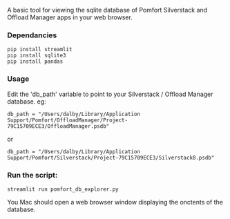 A basic tool for viewing the sqlite database of Pomfort Silverstack and Offload Manager apps in your web browser.


### Dependancies
```
pip install streamlit
pip install sqlite3
pip install pandas
```

### Usage
Edit the 'db_path' variable to point to your Silverstack / Offload Manager database.
eg:
```
db_path = "/Users/dalby/Library/Application Support/Pomfort/OffloadManager/Project-79C15709ECE3/OffloadManager.psdb"
```
or
```
db_path = "/Users/dalby/Library/Application Support/Pomfort/Silverstack/Project-79C15709ECE3/Silverstack8.psdb"
```

### Run the script:
```
streamlit run pomfort_db_explorer.py
```

You Mac should open a web browser window displaying the onctents of the database.
